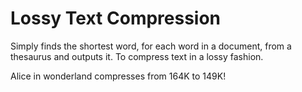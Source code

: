 Lossy Text Compression
=====================

Simply finds the shortest word, for each word in a document,
from a thesaurus and outputs it. To compress text in a lossy fashion.

Alice in wonderland compresses from 164K to 149K! 
